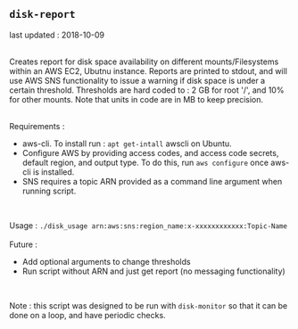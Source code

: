 ## `disk-report`
last updated : 2018-10-09<br>
<br>

Creates report for disk space availability on different mounts/Filesystems within an AWS EC2, Ubutnu instance.  Reports are printed to stdout, and will use AWS SNS functionality to issue a warning if disk space is under a certain threshold.  Thresholds are hard coded to : 2 GB for root '/', and 10% for other mounts. Note that units in code are in MB to keep precision. <br>
<br>

Requirements :<br>
- aws-cli.  To install run : `apt get-intall` awscli on Ubuntu. <br> 
- Configure AWS by providing access codes, and access code secrets, default region, and output type.  To do this, run `aws configure` once aws-cli is installed. <br>
- SNS requires a topic ARN provided as a command line argument when running script.<br>
<br>

Usage : `./disk_usage arn:aws:sns:region_name:x-xxxxxxxxxxxx:Topic-Name`<br>
<br>
Future : <br>
- Add optional arguments to change thresholds <br>
- Run script without ARN and just get report (no messaging functionality) <br>
<br>

Note : this script was designed to be run with `disk-monitor` so that it can be done on a loop, and have periodic checks. 